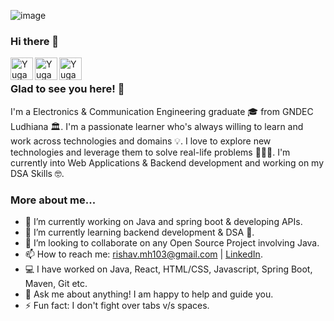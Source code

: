 ![image](https://github.com/user-attachments/assets/d854c72f-c068-4e17-b629-54e2340134fd)

### Hi there 👋

<a href="https://github.com/rishavgupta11">
  <img align="left" alt="Yugantar's Github" width="36px" src="https://img.icons8.com/material/50/6a9fb5/source-code.png" />
</a>
<a href="https://https://www.linkedin.com/in/rishavv1/">
  <img align="left" alt="Yugantar's Linkdein" width="36px" src="https://img.icons8.com/material/50/6a9fb5/linkedin.png" />
</a>
<a href="mailto:rishav.mh103@gmail.com">
  <img align="left" alt="Yugantar's Mail" width="36px" src="https://img.icons8.com/material/50/6a9fb5/gmail.png" />
</a>

<br />

### Glad to see you here! 🤩

I'm a Electronics & Communication Engineering graduate 🎓 from GNDEC Ludhiana 🏛. I'm a passionate learner who's always willing to learn and work across technologies and domains 💡. I love to explore new technologies and leverage them to solve real-life problems 👨🏻‍💻. I'm currently into Web Applications & Backend development and working on my DSA Skills 🤓.

### More about me...

- 🔭 I’m currently working on Java and spring boot & developing APIs.
- 🌱 I’m currently learning backend development & DSA 🚀.
- 👯 I’m looking to collaborate on any Open Source Project involving Java.
- 📫 How to reach me: rishav.mh103@gmail.com | [LinkedIn]((https://https://www.linkedin.com/in/rishavv1/)).
- 💻 I have worked on Java, React, HTML/CSS, Javascript, Spring Boot, Maven, Git etc.
- 💬 Ask me about anything! I am happy to help and guide you.
- ⚡ Fun fact: I don't fight over tabs v/s spaces.
